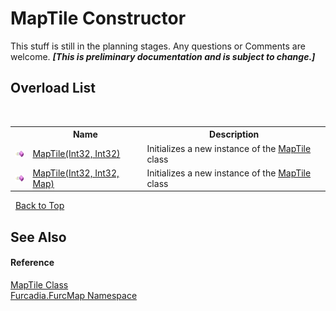 # MapTile Constructor 
This stuff is still in the planning stages. Any questions or Comments are welcome. _**\[This is preliminary documentation and is subject to change.\]**_


## Overload List
&nbsp;<table><tr><th></th><th>Name</th><th>Description</th></tr><tr><td>![Public method](media/pubmethod.gif "Public method")</td><td><a href="M_Furcadia_FurcMap_MapTile__ctor">MapTile(Int32, Int32)</a></td><td>
Initializes a new instance of the <a href="T_Furcadia_FurcMap_MapTile">MapTile</a> class</td></tr><tr><td>![Public method](media/pubmethod.gif "Public method")</td><td><a href="M_Furcadia_FurcMap_MapTile__ctor_1">MapTile(Int32, Int32, Map)</a></td><td>
Initializes a new instance of the <a href="T_Furcadia_FurcMap_MapTile">MapTile</a> class</td></tr></table>&nbsp;
<a href="#maptile-constructor">Back to Top</a>

## See Also


#### Reference
<a href="T_Furcadia_FurcMap_MapTile">MapTile Class</a><br /><a href="N_Furcadia_FurcMap">Furcadia.FurcMap Namespace</a><br />